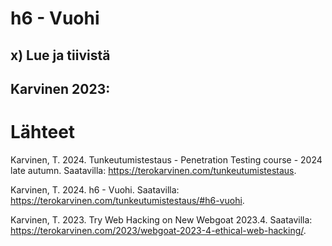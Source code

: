 # h6 - Vuohi
## x) Lue ja tiivistä
**Karvinen 2023:**
- 
# Lähteet
Karvinen, T. 2024. Tunkeutumistestaus - Penetration Testing course - 2024 late autumn. Saatavilla: https://terokarvinen.com/tunkeutumistestaus.

Karvinen, T. 2024. h6 - Vuohi. Saatavilla: https://terokarvinen.com/tunkeutumistestaus/#h6-vuohi. 

Karvinen, T. 2023. Try Web Hacking on New Webgoat 2023.4. Saatavilla: https://terokarvinen.com/2023/webgoat-2023-4-ethical-web-hacking/. 

